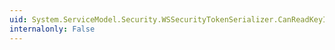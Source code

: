 ```yaml
---
uid: System.ServiceModel.Security.WSSecurityTokenSerializer.CanReadKeyIdentifierClauseCore(System.Xml.XmlReader)
internalonly: False
---
```

